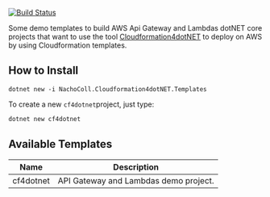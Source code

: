 [![Build Status](https://travis-ci.com/NachoColl/dotnet-cf4dotnet-templates.svg?branch=master)](https://travis-ci.com/NachoColl/dotnet-cf4dotnet-templates)

Some demo templates to build AWS Api Gateway and Lambdas dotNET core projects that want to use the tool [Cloudformation4dotNET](https://github.com/NachoColl/dotnet-cf4dotnet) to deploy on AWS by using Cloudformation templates.

## How to Install

```
dotnet new -i NachoColl.Cloudformation4dotNET.Templates
```

To create a new ```cf4dotnet```project, just type:

```bash
dotnet new cf4dotnet
```

## Available Templates

| Name | Description |
|------| ----------- |
| cf4dotnet | API Gateway and Lambdas demo project. |